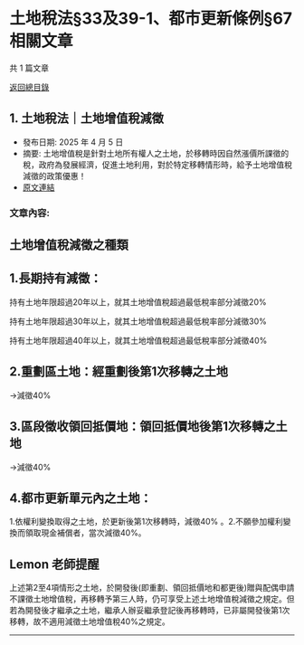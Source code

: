 # 土地稅法§33及39-1、都市更新條例§67 相關文章

共 1 篇文章

[返回總目錄](00_總目錄.md)

## 1. 土地稅法｜土地增值稅減徵

- 發布日期: 2025 年 4 月 5 日
- 摘要: 土地增值稅是針對土地所有權人之土地，於移轉時因自然漲價所課徵的稅，政府為發展經濟，促進土地利用，對於特定移轉情形時，給予土地增值稅減徵的政策優惠！
- [原文連結](https://www.jasper-realestate.com/%e5%9c%9f%e5%9c%b0%e7%a8%85%e6%b3%95%e5%9c%9f%e5%9c%b0%e5%a2%9e%e5%80%bc%e7%a8%85_%e6%b8%9b%e5%be%b5/)

### 文章內容:

## 土地增值稅減徵之種類

## 1.長期持有減徵：

持有土地年限超過20年以上，就其土地增值稅超過最低稅率部分減徵20%

持有土地年限超過30年以上，就其土地增值稅超過最低稅率部分減徵30%

持有土地年限超過40年以上，就其土地增值稅超過最低稅率部分減徵40%

## 2.重劃區土地：經重劃後第1次移轉之土地

→減徵40%

## 3.區段徵收領回抵價地：領回抵價地後第1次移轉之土地

→減徵40%

## 4.都市更新單元內之土地：

1.依權利變換取得之土地，於更新後第1次移轉時，減徵40% 。2.不願參加權利變換而領取現金補償者，當次減徵40%。

## Lemon 老師提醒

上述第2至4項情形之土地，於開發後(即重劃、領回抵價地和都更後)贈與配偶申請不課徵土地增值稅，再移轉予第三人時，仍可享受上述土地增值稅減徵之規定。但若為開發後才繼承之土地，繼承人辦妥繼承登記後再移轉時，已非屬開發後第1次移轉，故不適用減徵土地增值稅40%之規定。

---

